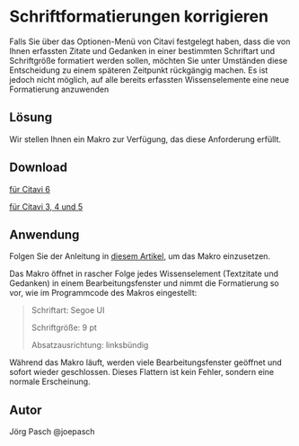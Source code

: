 # Schriftformatierungen korrigieren

Falls Sie über das Optionen-Menü von Citavi festgelegt haben, dass die von Ihnen erfassten Zitate und Gedanken in einer bestimmten Schriftart und Schriftgröße formatiert werden sollen, möchten Sie unter Umständen diese Entscheidung zu einem späteren Zeitpunkt rückgängig machen. Es ist jedoch nicht möglich, auf alle bereits erfassten Wissenselemente eine neue Formatierung anzuwenden

## Lösung
Wir stellen Ihnen ein Makro zur Verfügung, das diese Anforderung erfüllt.

## Download

[für Citavi 6](C6_Reformat_All_KnowledgeItems.cs)

[für Citavi 3, 4 und 5](C3+_Reformat_All_KnowledgeItems.cs)


## Anwendung
Folgen Sie der Anleitung in [diesem Artikel](\readme.de.md), um das Makro einzusetzen.

Das Makro öffnet in rascher Folge jedes Wissenselement (Textzitate und Gedanken) in einem Bearbeitungsfenster und nimmt die Formatierung so vor, wie im Programmcode des Makros eingestellt:

> Schriftart: Segoe UI
>
> Schriftgröße: 9 pt
>
> Absatzausrichtung: linksbündig

Während das Makro läuft, werden viele Bearbeitungsfenster geöffnet und sofort wieder geschlossen. Dieses Flattern ist kein Fehler, sondern eine normale Erscheinung.

## Autor
Jörg Pasch @joepasch
